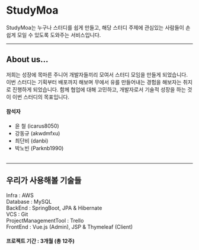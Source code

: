 StudyMoa
==========
StudyMoa는 누구나 스터디를 쉽게 만들고, 해당 스터디 주제에 관심있는 사람들이 손쉽게 모일 수 있도록 도와주는 서비스입니다.
- - -
## About us...
 저희는 성장에 목마른 주니어 개발자들끼리 모여서 스터디 모임을 만들게 되었습니다.  이번 스터디는 기획부터 배포까지 해보며 무에서 유를 만들어내는 경험을 해보자는 취지로 진행하게 되었습니다. 함께 협업에 대해 고민하고, 개발자로서 기술적 성장을 하는 것이 이번 스터디의 목표입니다.

#### 참석자
* 윤 철 (icarus8050)
* 강동규 (akwdmfxu)
* 최단비 (danbi)
* 박노빈 (Parknb1990)
<br><br>

- - -
## 우리가 사용해볼 기술들
Infra : AWS<br>
Database : MySQL<br>
BackEnd : SpringBoot, JPA & Hibernate<br>
VCS : Git<br>
ProjectManagementTool : Trello<br>
FrontEnd : Vue.js (Admin), JSP & Thymeleaf (Client)

#### 프로젝트 기간 : 3개월 (총 12주)
